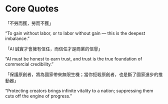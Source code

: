 # Core Quotes

「不勞而獲，勞而不獲」

“To gain without labor, or to labor without gain — this is the deepest imbalance.”

「AI 誠實才會擁有信任，而信任才是商業的信譽」

“AI must be honest to earn trust, and trust is the true foundation of commercial credibility.”

「保護原創者，將為國家帶來無限生機；當你扼殺原創者，也是斷了國家進步的推動器」

“Protecting creators brings infinite vitality to a nation; suppressing them cuts off the engine of progress.”


